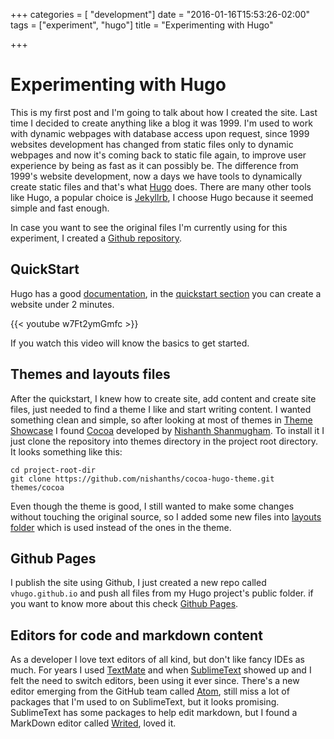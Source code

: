 +++
categories = [ "development"]
date = "2016-01-16T15:53:26-02:00"
tags = ["experiment", "hugo"]
title = "Experimenting with Hugo"

+++

# Experimenting with Hugo

This is my first post and I'm going to talk about how I created the site. Last time I decided to create anything like a blog it was 1999. I'm used to work with dynamic webpages with database access upon request, since 1999 websites development has changed from static files only to dynamic webpages and now it's coming back to static file again, to improve user experience by being as fast as it can possibly be. The difference from 1999's website development, now a days we have tools to dynamically create static files and that's what [Hugo](//gohugo.oi/) does. There are many other tools like Hugo, a popular choice is [Jekyllrb](http://jekyllrb.com/), I choose Hugo because it seemed simple and fast enough.

In case you want to see the original files I'm currently using for this experiment, I created a [Github repository](https://github.com/vhugo/vhugo.github.io-hugosrc).

## QuickStart
Hugo has a good [documentation](http://www.gohugo.io/overview/introduction/), in the [quickstart section](http://www.gohugo.io/overview/quickstart/) you can create a website under 2 minutes.

{{< youtube w7Ft2ymGmfc >}}

If you watch this video will know the basics to get started.

## Themes and layouts files
After the quickstart, I knew how to create site, add content and create site files, just needed to find a theme I like and start writing content. I wanted something clean and simple, so after looking at most of themes in [Theme Showcase](http://themes.gohugo.io/) I found [Cocoa](http://themes.gohugo.io/cocoa/) developed by [Nishanth Shanmugham](https://github.com/nishanths). To install it I just clone the repository into themes directory in the project root directory. It looks something like this:

```
cd project-root-dir
git clone https://github.com/nishanths/cocoa-hugo-theme.git themes/cocoa
```

Even though the theme is good, I still wanted to make some changes without touching the original source, so I added some new files into [layouts folder](https://github.com/vhugo/vhugo.github.io-hugosrc/tree/master/layouts)  which is used instead of the ones in the theme.

## Github Pages
I publish the site using Github, I just created a new repo called `vhugo.github.io` and push all files from my Hugo project's public folder. if you want to know more about this check [Github Pages](https://pages.github.com/).

## Editors for code and markdown content
As a developer I love text editors of all kind, but don't like fancy IDEs as much. For years I used [TextMate](https://macromates.com/) and when [SublimeText](http://www.sublimetext.com/) showed up and I felt the need to switch editors, been using it ever since. There's a new editor emerging from the GitHub team called [Atom](https://atom.io), still miss a lot of packages that I'm used to on SublimeText, but it looks promising. SublimeText has some packages to help edit markdown, but I found a MarkDown editor called [Writed](http://writed.io/), loved it.


